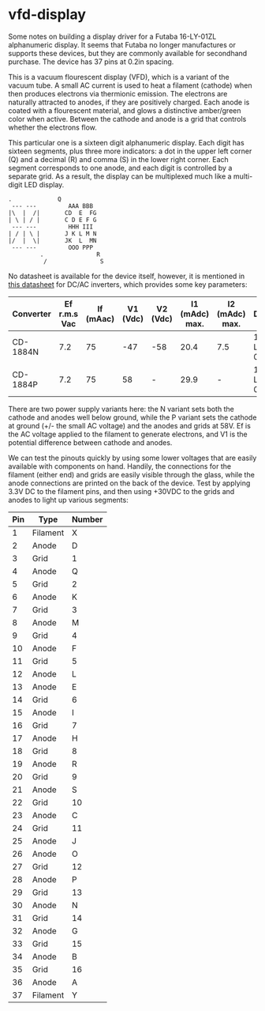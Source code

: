 # vfd-display

Some notes on building a display driver for a Futaba 16-LY-01ZL alphanumeric display.
It seems that Futaba no longer manufactures or supports these devices, but they are
commonly available for secondhand purchase.  The device has 37 pins at 0.2in spacing.

This is a vacuum flourescent display (VFD), which is a variant of the vacuum tube.
A small AC current is used to heat a filament (cathode) when then produces electrons
via thermionic emission.  The electrons are naturally attracted to anodes, if they
are positively charged.  Each anode is coated with a flourescent material, and glows
a distinctive amber/green color when active.  Between the cathode and anode is a grid
that controls whether the electrons flow.

This particular one is a sixteen digit alphanumeric display.  Each digit has sixteen
segments, plus three more indicators: a dot in the upper left corner (Q) and
a decimal (R) and comma (S) in the lower right corner.  Each segment corresponds
to one anode, and each digit is controlled by a separate grid.  As a result, the
display can be multiplexed much like a multi-digit LED display.

```
.             Q
 --- ---         AAA BBB
|\  |  /|       CD  E  FG
| \ | / |       C D E F G
 --- ---         HHH III
| / | \ |       J K L M N
|/  |  \|       JK  L  MN
 --- ---         OOO PPP
         .               R
          /               S
```

No datasheet is available for the device itself, however, it is mentioned in [this datasheet](TDK-CD1867N.pdf) for DC/AC inverters,
which provides some key parameters:

|Converter | Ef r.m.s Vac | If (mAac) | V1 (Vdc) | V2 (Vdc) | I1 (mAdc) max. | I2 (mAdc) max. | Display |
|---|---|---|---|---|---|---|---|
|CD-1884N | 7.2 | 75 | -47 | -58 | 20.4 | 7.5 | 16-LY-01ZL |
|CD-1884P | 7.2 | 75 | 58 | - | 29.9 | -| 16-LY-01ZL |

There are two power supply variants here: the N variant sets both the cathode and anodes well below ground, while the P variant sets the cathode at ground (+/- the small AC voltage) and the anodes and grids at 58V.  Ef is the AC voltage applied to the filament to generate electrons, and V1 is the potential difference between cathode and anodes.

We can test the pinouts quickly by using some lower voltages that are easily available with components on hand.  Handily, the connections for the filament (either end) and grids are easily visible through the glass, while the anode connections are printed on the back of the device.  Test by applying 3.3V DC to the filament pins, and then using +30VDC to the grids and anodes to light up various segments:

Pin | Type | Number
---|---|---
1 | Filament | X 
2 | Anode | D
3 | Grid | 1
4 | Anode | Q
5 | Grid | 2
6 | Anode | K
7 | Grid | 3
8 | Anode | M
9 | Grid | 4
10 | Anode | F
11 | Grid | 5
12 | Anode | L
13 | Anode | E
14 | Grid | 6
15 | Anode | I
16 | Grid | 7
17 | Anode | H
18 | Grid | 8
19 | Anode | R
20 | Grid | 9
21 | Anode | S
22 | Grid | 10
23 | Anode | C
24 | Grid | 11
25 | Anode| J
26 | Anode | O
27 | Grid | 12
28 | Anode | P
29 | Grid | 13
30 | Anode | N
31 | Grid | 14
32 | Anode | G
33 | Grid | 15
34 | Anode | B
35 | Grid | 16
36 | Anode | A
37 | Filament | Y




